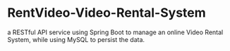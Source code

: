 # RentVideo-Video-Rental-System
a RESTful API service using Spring Boot to manage an online Video Rental System, while using MySQL to persist the data.
